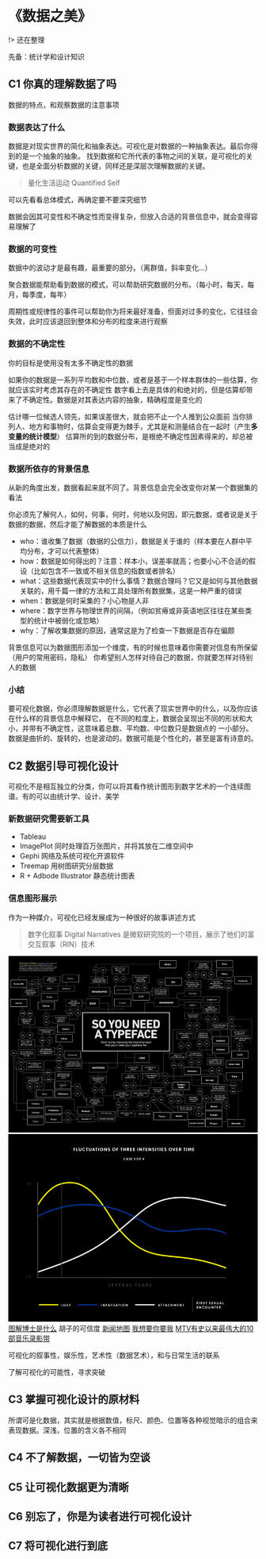 # 《数据之美》

!> 还在整理

先备：统计学和设计知识

## C1 你真的理解数据了吗

数据的特点，和观察数据的注意事项

### 数据表达了什么

数据是对现实世界的简化和抽象表达。可视化是对数据的一种抽象表达。最后你得到的是一个抽象的抽象。
找到数据和它所代表的事物之间的关联，是可视化的关键，也是全面分析数据的关键，同样还是深层次理解数据的关键。

> 量化生活运动 Quantified Self

可以先看看总体模式，再确定要不要深究细节

数据会因其可变性和不确定性而变得复杂，但放入合适的背景信息中，就会变得容易理解了


### 数据的可变性

数据中的波动才是最有趣，最重要的部分。（离群值，斜率变化...）

聚合数据能帮助看到数据的模式，可以帮助研究数据的分布。（每小时，每天，每月，每季度，每年）

周期性或规律性的事件可以帮助你为将来最好准备，但面对过多的变化，它往往会失效，此时应该退回到整体和分布的粒度来进行观察

### 数据的不确定性

你的目标是使用没有太多不确定性的数据

如果你的数据是一系列平均数和中位数，或者是基于一个样本群体的一些估算，你就应该实时考虑其存在的不确定性
数字看上去是具体的和绝对的，但是估算却带来了不确定性。数据是对其表达内容的抽象，精确程度是变化的

估计哪一位候选人领先，如果误差很大，就会把不止一个人推到公众面前
当你排列人、地方和事物时，估算会变得更为棘手，尤其是和测量结合在一起时（产生**多变量的统计模型**）
估算所的到的数据分布，是根绝不确定性因素得来的，却总被当成是绝对的

### 数据所依存的背景信息

从新的角度出发，数据看起来就不同了。背景信息会完全改变你对某一个数据集的看法

你必须先了解何人，如何，何事，何时，何地以及何因，即元数据，或者说是关于数据的数据，然后才能了解数据的本质是什么

- who：谁收集了数据（数据的公信力），数据是关于谁的（样本要在人群中平均分布，才可以代表整体）
- how：数据是如何得出的？注意：样本小，误差率就高；也要小心不合适的假设（比如包含不一致或不相关信息的指数或者排名）
- what：这些数据代表现实中的什么事情？数据合理吗？它又是如何与其他数据关联的，用千篇一律的方法和工具处理所有数据集，这是一种严重的错误
- when：数据是何时采集的？小心物是人非
- where：数字世界与物理世界的间隔，（例如贫瘠或非英语地区往往在某些类型的统计中被弱化或忽略）
- why：了解收集数据的原因，通常这是为了检查一下数据是否存在偏颇

背景信息可以为数据图形添加一个维度，有的时候也意味着你需要对信息有所保留（用户的常用密码，隐私）
你希望别人怎样对待自己的数据，你就要怎样对待别人的数据


### 小结

要可视化数据，你必须理解数据是什么，它代表了现实世界中的什么，以及你应该在什么样的背景信息中解释它，
在不同的粒度上，数据会呈现出不同的形状和大小，并带有不确定性，这意味着总数、平均数、中位数只是数据点的
一小部分。数据是曲折的、旋转的，也是波动的。数据可能是个性化的，甚至是富有诗意的。


## C2 数据引导可视化设计

可视化不是相互独立的分类，你可以将其看作统计图形到数字艺术的一个连续图谱。有的可以由统计学、设计、美学

### 新数据研究需要新工具

- Tableau 
- ImagePlot 同时处理百万张图片，并将其放在二维空间中
- Gephi 网络及系统可视化开源软件
- Treemap 用树图研究分层数据
- R + Adbode Illustrator 静态统计图表

### 信息图形展示

作为一种媒介，可视化已经发展成为一种很好的故事讲述方式

> 数字化叙事 Digital Narratives 是微软研究院的一个项目，展示了他们的富交互叙事（RIN）技术


![你需要一种字体](./i/so-you-need-a-typeface.jpg)
![爱情长啥样](./i/tumblr_m4axseAY2Z1rv3rzso1_1280.png)
[图解博士是什么](./http://matt.might.net/articles/phd-school-in-pictures/)
胡子的可信度
[新闻地图](http://newsmap.jp/)
[我想要你要我](http://iwantyoutowantme.org/statement.html)
[MTV有史以来最伟大的10部音乐录影带](http://salavon.com/work/MtvsTop10/)


可视化的叙事性，娱乐性，艺术性（数据艺术），和与日常生活的联系

了解可视化的可能性，寻求突破


## C3 掌握可视化设计的原材料

所谓可是化数据，其实就是根据数值，标尺、颜色、位置等各种视觉暗示的组合来表现数据。深浅，位置的含义各不相同


## C4 不了解数据，一切皆为空谈

## C5 让可视化数据更为清晰

## C6 别忘了，你是为读者进行可视化设计

## C7 将可视化进行到底